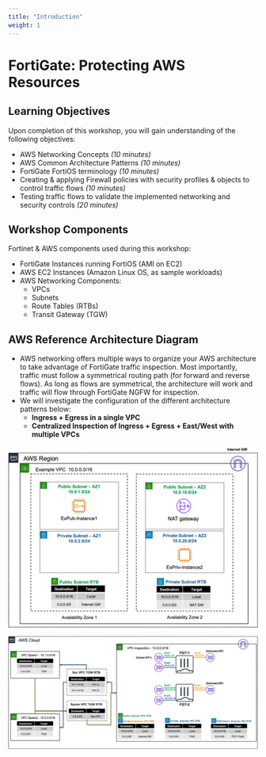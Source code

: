 ```yaml
---
title: "Introduction"
weight: 1
---
```


# FortiGate: Protecting AWS Resources

## Learning Objectives

Upon completion of this workshop, you will gain understanding of the following objectives:
  
  * AWS Networking Concepts *(10 minutes)*
  * AWS Common Architecture Patterns *(10 minutes)*
  * FortiGate FortiOS terminology *(10 minutes)*
  * Creating & applying Firewall policies with security profiles & objects to control traffic flows *(10 minutes)*
  * Testing traffic flows to validate the implemented networking and security controls *(20 minutes)*

## Workshop Components

Fortinet & AWS components used during this workshop:

  * FortiGate Instances running FortiOS (AMI on EC2)
  * AWS EC2 Instances (Amazon Linux OS, as sample workloads)
  * AWS Networking Components:
    * VPCs
    * Subnets
    * Route Tables (RTBs)
    * Transit Gateway (TGW)

## AWS Reference Architecture Diagram

  * AWS networking offers multiple ways to organize your AWS architecture to take advantage of FortiGate traffic inspection.  Most importantly, traffic must follow a symmetrical routing path (for forward and reverse flows). As long as flows are symmetrical, the architecture will work and traffic will flow through FortiGate NGFW for inspection.
  * We will investigate the configuration of the different architecture patterns below:
    * **Ingress + Egress in a single VPC**
    * **Centralized Inspection of Ingress + Egress + East/West with multiple VPCs**

![](image-vpc-example.png)

![](image-fgcp-tgw.png)
